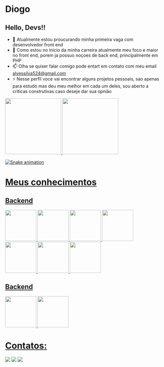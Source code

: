 # Diogo
## Hello, Devs!!



- 🔭  Atualmente estou proucurando minha primeira vaga com desenvolvedor front end
- 🌱  Como estou no inicio da minha carreira atualmente meu foco e maior no front end, porem ja possuo noçoes de back end, principalmente em PHP
- 📫  Olha se quiser falar comigo pode entart em contato com meu email alvessilva524@gmail.com
- ⚡  Nesse perfil voce vai encontrar alguns projetos pessoais, sao apenas para estudo mas deu meu melhor em cada um deles, sou aberto a criticas construtivas caso deseje dar sua opnião

 <div styles="display:flex;">

  <div>
  <a href="https://github.com/DiogoAlves2004">
  <img height="180em" src="https://github-readme-stats.vercel.app/api/top-langs/?username=DiogoAlves2004&layout=compact&langs_count=7&theme=dracula"/>
  <img height="180em" src="https://github-readme-stats.vercel.app/api?username=DiogoAlves2004&show_icons=true&theme=dracula&include_all_commits=true&count_private=true"/>
</div>

![Snake animation](https://github.com/DiogoAlves2004/DiogoAlves2004/blob/output/github-contribution-grid-snake.svg)
  
</div>




<h1>Meus conhecimentos</h1>
 
<h2>Backend</h2>
 
 <div styles="display:flex;">
  
  <img src="https://cdn.jsdelivr.net/gh/devicons/devicon/icons/sass/sass-original.svg" width="100px" height="100px" />
  <img src="https://cdn.jsdelivr.net/gh/devicons/devicon/icons/bootstrap/bootstrap-plain.svg"  width="100px" height="100px" />
  <img src="https://cdn.jsdelivr.net/gh/devicons/devicon/icons/css3/css3-plain.svg"  width="100px" height="100px" />
  <img src="https://cdn.jsdelivr.net/gh/devicons/devicon/icons/html5/html5-plain.svg"  width="100px" height="100px" />
  <img src="https://cdn.jsdelivr.net/gh/devicons/devicon/icons/react/react-original-wordmark.svg"  width="100px" height="100px" />
  <img src="https://cdn.jsdelivr.net/gh/devicons/devicon/icons/typescript/typescript-plain.svg"  width="100px" height="100px" />
  <img src="https://cdn.jsdelivr.net/gh/devicons/devicon/icons/javascript/javascript-original.svg"  width="100px" height="100px" />
</div>


<h2>Backend</h2>

<div styles="display:flex;">
 <img src="https://cdn.jsdelivr.net/gh/devicons/devicon/icons/php/php-plain.svg"  width="100px" height="100px" />
 <img src="https://cdn.jsdelivr.net/gh/devicons/devicon/icons/mysql/mysql-original-wordmark.svg"  width="100px" height="100px" />
</div>


# Contatos:

<div styles="display:flex; align-itens:center;">
  <a href="https://instagram.com/diogo_alvezx_" target="_blank"><img src="https://img.shields.io/badge/-Instagram-%23E4405F?style=for- the-badge&logo=instagram&logoColor=white" target="_blank"></a>
  <a href = "mailto:alvessilva524@gmail.com"><img src="https://img.shields.io/badge/Gmail-D14836?style=for-the-badge&logo=gmail&logoColor=white"     target="_blank"></a>
  <a href="https://www.linkedin.com/in/diogo-alves-26b83a221/" target="_blank"><img src="https://img.shields.io/badge/-LinkedIn-%230077B5?style=for-the-badge&logo=linkedin&logoColor=white" target="_blank"></a>   
</div>

